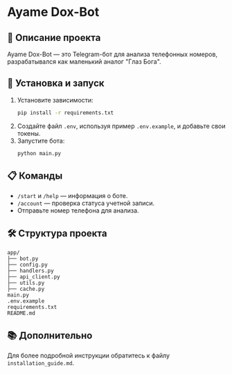 
# Ayame Dox-Bot

## 📖 Описание проекта
Ayame Dox-Bot — это Telegram-бот для анализа телефонных номеров, разрабатывался как маленький аналог "Глаз Бога".

## 🚀 Установка и запуск
1. Установите зависимости:
   ```bash
   pip install -r requirements.txt
   ```
2. Создайте файл `.env`, используя пример `.env.example`, и добавьте свои токены.
3. Запустите бота:
   ```bash
   python main.py
   ```

## 📋 Команды
- `/start` и `/help` — информация о боте.
- `/account` — проверка статуса учетной записи.
- Отправьте номер телефона для анализа.

## 🛠️ Структура проекта
```
app/
├── bot.py
├── config.py
├── handlers.py
├── api_client.py
├── utils.py
├── cache.py
main.py
.env.example
requirements.txt
README.md
```

## 📚 Дополнительно
Для более подробной инструкции обратитесь к файлу `installation_guide.md`.
